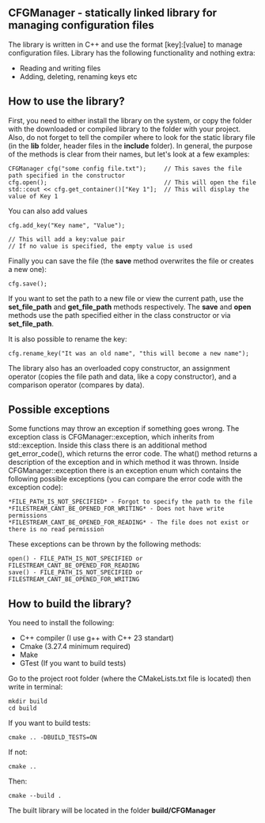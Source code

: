 ## CFGManager - statically linked library for managing configuration files 
The library is written in C++ and use the format [key]:[value] to manage configuration files. Library has the following functionality and nothing extra:

 - Reading and writing files
 - Adding, deleting, renaming keys etc



## How to use the library?
First, you need to either install the library on the system, or copy the folder with the downloaded or compiled library to the folder with your project. Also, do not forget to tell the compiler where to look for the static library file (in the **lib** folder, header files in the **include** folder). In general, the purpose of the methods is clear from their names, but let's look at a few examples:

    CFGManager cfg("some config file.txt");     // This saves the file path specified in the constructor  
    cfg.open();                                 // This will open the file 
    std::cout << cfg.get_container()["Key 1"];  // This will display the value of Key 1


You can also add values

    cfg.add_key("Key name", "Value");  
    
    // This will add a key:value pair
    // If no value is specified, the empty value is used

Finally you can save the file (the **save** method overwrites the file or creates a new one):

    cfg.save();

If you want to set the path to a new file or view the current path, use the **set_file_path** and **get_file_path** methods respectively. The **save** and **open** methods use the path specified either in the class constructor or via **set_file_path**.

It is also possible to rename the key:

    cfg.rename_key("It was an old name", "this will become a new name");
The library also has an overloaded copy constructor, an assignment operator (copies the file path and data, like a copy constructor), and a comparison operator (compares by data).


## Possible exceptions
Some functions may throw an exception if something goes wrong. The exception class is CFGManager::exception, which inherits from std::exception. Inside this class there is an additional method get_error_code(), which returns the error code. The what() method returns a description of the exception and in which method it was thrown. Inside CFGManager::exception there is an exception enum which contains the following possible exceptions (you can compare the error code with the exception code):


    *FILE_PATH_IS_NOT_SPECIFIED* - Forgot to specify the path to the file 
    *FILESTREAM_CANT_BE_OPENED_FOR_WRITING* - Does not have write permissions 
    *FILESTREAM_CANT_BE_OPENED_FOR_READING* - The file does not exist or there is no read permission



These exceptions can be thrown by the following methods:

    open() - FILE_PATH_IS_NOT_SPECIFIED or FILESTREAM_CANT_BE_OPENED_FOR_READING
    save() - FILE_PATH_IS_NOT_SPECIFIED or FILESTREAM_CANT_BE_OPENED_FOR_WRITING



## How to build the library?
You need to install the following:

 - С++ compiler (I use g++ with C++ 23 standart)
 - Cmake (3.27.4 minimum required)
 - Make
 - GTest (If you want to build tests)

Go to the project root folder (where the CMakeLists.txt file is located) then write in terminal:

    mkdir build
    cd build

If you want to build tests:

    cmake .. -DBUILD_TESTS=ON
If not:

    cmake ..
  Then:
	  

    cmake --build .
The built library will be located in the folder ****build/CFGManager****


